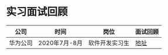 # 实习面试回顾

|公司|时间|岗位|面试回顾|
|-|-|-|-|
|华为公司|2020年7月-8月|软件开发实习生|[地址](https://github.com/Yexiaomo/interview/blob/master/interview-notes/2020-huawei.md)|
